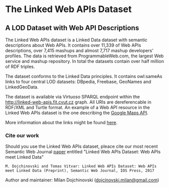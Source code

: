 
# The Linked Web APIs Dataset
## A LOD Dataset with Web API Descriptions


The Linked Web APIs dataset is a Linked Data dataset with semantic descriptions about Web APIs. It contains over 11,339 of Web APIs descriptions, over 7,415 mashups and almost 7,717 mashup developers' profiles. The data is retrieved from ProgrammableWeb.com, the largest Web service and mashup repository. In total the datasets contain over half million of RDF triples.

The dataset conforms to the Linked Data principles. It contains owl:sameAs links to four central LOD datasets: DBpedia, Freebase, GeoNames and LinkedGeoData.

The dataset is available via Virtuoso SPARQL endpoint within the http://linked-web-apis.fit.cvut.cz graph. All URIs are dereferencable in RDF/XML and Turtle format. An example of a Web API resource in the Linked Web APIs dataset is the one describing the [Google Maps API](http://linked-web-apis.fit.cvut.cz/resource/page/google-maps_api).

More information about the links might be found [here](http://linked-web-apis.fit.cvut.cz).

### Cite our work
Should you use the Linked Web APIs dataset, pleace cite our most recent Semantic Web Journal [paper](https://drive.google.com/file/d/0BxeQvF3BluZUS3c2SjViRjNDVUk/edit) entitled "Linked Web APIs Dataset: Web APIs meet Linked Data"

``
M. Dojchinovski and Tomas Vitvar: Linked Web APIs Dataset: Web APIs meet Linked Data (Preprint), Semantic Web Journal, IOS Press, 2017
``

Author and maintainer: Milan Dojchinovski (dojcinovski.milan@gmail.com)
